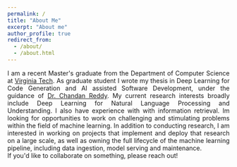 ```yaml
---
permalink: /
title: "About Me"
excerpt: "About me"
author_profile: true
redirect_from: 
  - /about/
  - /about.html
---
```

<div style="text-align: justify">
I am a recent Master's graduate from the Department of Computer Science at <a href="https://cs.vt.edu">Virginia Tech</a>. As graduate student I wrote my thesis in Deep Learning for Code Generation and AI assisted Software Development, under the guidance of <a href="https://people.cs.vt.edu/~reddy/">Dr. Chandan Reddy</a>. My current research interests broadly include Deep Learning for Natural Language Processing and Understanding. I also have experience with with information retrieval. Im looking for opportunities to work on challenging and stimulating problems within the field of machine learning. In addition to conducting research, I am interested in working on projects that implement and deploy that research on a large scale, as well as owning the full lifecycle of the machine learning pipeline, including data ingestion, model serving and maintenance. 
</div>
If you'd like to collaborate on something, please reach out!



